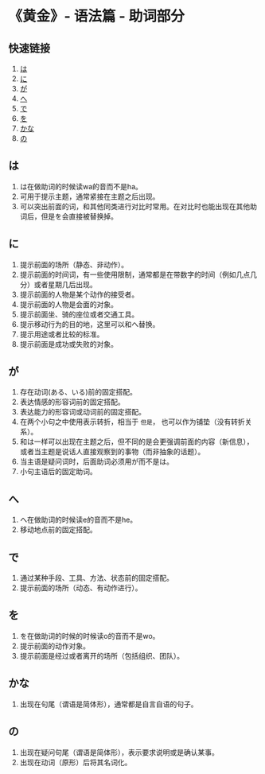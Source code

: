 # 《黄金》- 语法篇 - 助词部分

## 快速链接
1. [は](#は)
2. [に](#に)
3. [が](#が)
4. [へ](#へ)
5. [で](#で)
6. [を](#を)
7. [かな](#かな)
8. [の](#の)

## は
1. は在做助词的时候读wa的音而不是ha。
2. 可用于提示主题，通常紧接在主题之后出现。
3. 可以突出前面的词，和其他同类进行对比时常用。在对比时也能出现在其他助词后，但是を会直接被替换掉。

## に
1. 提示前面的场所（静态、非动作）。
2. 提示前面的时间词，有一些使用限制，通常都是在带数字的时间（例如几点几分）或者星期几后出现。
3. 提示前面的人物是某个动作的接受者。
4. 提示前面的人物是会面的对象。
5. 提示前面坐、骑的座位或者交通工具。
6. 提示移动行为的目的地，这里可以和へ替换。
7. 提示用途或者比较的标准。
8. 提示前面是成功或失败的对象。

## が
1. 存在动词(ある、いる)前的固定搭配。
2. 表达情感的形容词前的固定搭配。
3. 表达能力的形容词或动词前的固定搭配。
4. 在两个小句之中使用表示转折，相当于 `但是`， 也可以作为铺垫（没有转折关系）。
5. 和は一样可以出现在主题之后，但不同的是会更强调前面的内容（新信息），或者当主题是说话人直接观察到的事物（而非抽象的话题）。
6. 当主语是疑问词时，后面助词必须用が而不是は。
7. 小句主语后的固定助词。

## へ
1. へ在做助词的时候读e的音而不是he。
2. 移动地点前的固定搭配。

## で
1. 通过某种手段、工具、方法、状态前的固定搭配。
2. 提示前面的场所（动态、有动作进行）。

## を
1. を在做助词的时候的时候读o的音而不是wo。
2. 提示前面的动作对象。
3. 提示前面是经过或者离开的场所（包括组织、团队）。

## かな
1. 出现在句尾（谓语是简体形），通常都是自言自语的句子。

## の
1. 出现在疑问句尾（谓语是简体形），表示要求说明或是确认某事。
2. 出现在动词（原形）后将其名词化。

##
